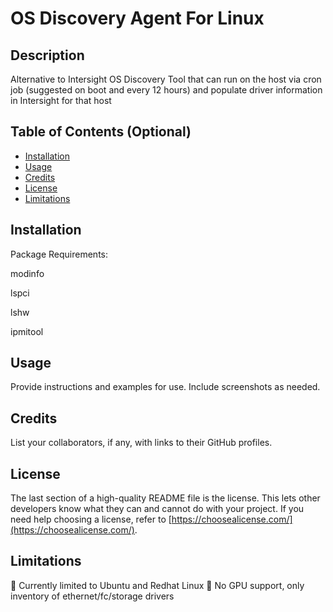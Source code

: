 # OS Discovery Agent For Linux

## Description

Alternative to Intersight OS Discovery Tool that can run on the host via cron job (suggested on boot and every 12 hours) and populate driver information in Intersight for that host

## Table of Contents (Optional)

- [Installation](#installation)
- [Usage](#usage)
- [Credits](#credits)
- [License](#license)
- [Limitations](#limitations)

## Installation

Package Requirements:

modinfo

lspci

lshw

ipmitool

## Usage

Provide instructions and examples for use. Include screenshots as needed.


## Credits

List your collaborators, if any, with links to their GitHub profiles.


## License

The last section of a high-quality README file is the license. This lets other developers know what they can and cannot do with your project. If you need help choosing a license, refer to [https://choosealicense.com/](https://choosealicense.com/).

## Limitations

🛑 Currently limited to Ubuntu and Redhat Linux
🛑 No GPU support, only inventory of ethernet/fc/storage drivers


